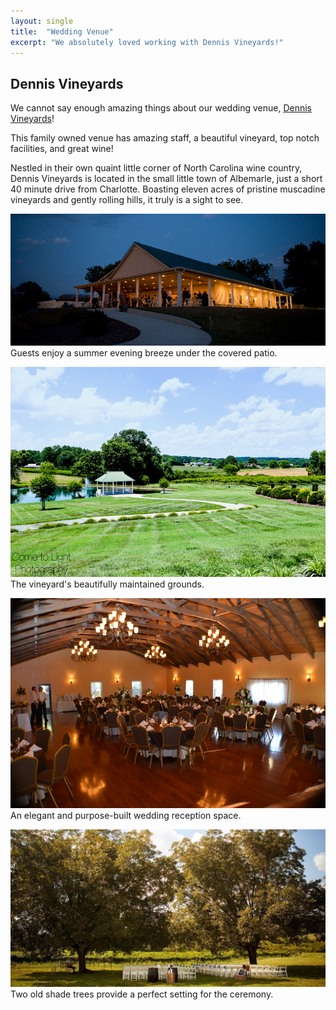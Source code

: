 ```yaml
---
layout: single
title:  "Wedding Venue"
excerpt: "We absolutely loved working with Dennis Vineyards!"
---
```

## Dennis Vineyards
We cannot say enough amazing things about our wedding venue, [Dennis Vineyards](https://www.dennisvineyards.com/)!

This family owned venue has amazing staff, a beautiful vineyard, top notch facilities, and great wine!

Nestled in their own quaint little corner of North Carolina wine country, Dennis Vineyards is located in the small little town of Albemarle, just a short 40 minute drive from Charlotte. Boasting eleven acres of pristine muscadine vineyards and gently rolling hills, it truly is a sight to see.

![](/assets/images/venue-building.jpg)
Guests enjoy a summer evening breeze under the covered patio.

![](/assets/images/venue-grounds.jpg)
The vineyard's beautifully maintained grounds.

![](/assets/images/venue-inside.png)
An elegant and purpose-built wedding reception space.

![](/assets/images/venue-trees.jpg)
Two old shade trees provide a perfect setting for the ceremony.
